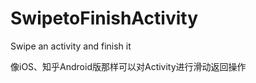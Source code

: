 SwipetoFinishActivity
=====================

Swipe an activity and finish it

像iOS、知乎Android版那样可以对Activity进行滑动返回操作
